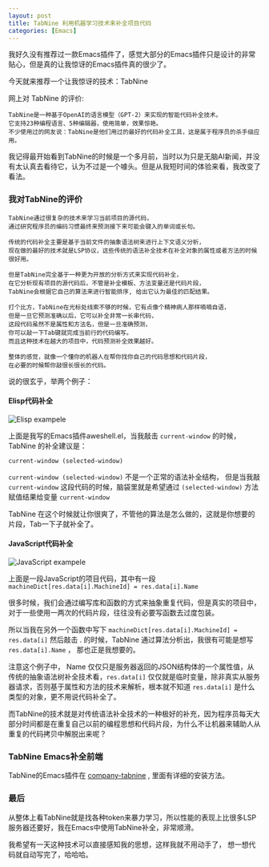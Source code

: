 ```yaml
---
layout: post
title: TabNine 利用机器学习技术来补全项目代码
categories: [Emacs]
---
```


我好久没有推荐过一款Emacs插件了，感觉大部分的Emacs插件只是设计的非常贴心，但是真的让我惊讶的Emacs插件真的很少了。

今天就来推荐一个让我惊讶的技术：TabNine

网上对 TabNine 的评价:

```
TabNine是一种基于OpenAI的语言模型（GPT-2）来实现的智能代码补全技术。
它支持23种编程语言、5种编辑器，使用简单，效果惊艳。
不少使用过的网友说：TabNine是他们用过的最好的代码补全工具，这是属于程序员的杀手级应用。
```

我记得最开始看到TabNine的时候是一个多月前，当时以为只是无脑AI新闻，并没有太认真去看待它，认为不过是一个噱头。但是从我短时间的体验来看，我改变了看法。

### 我对TabNine的评价

```
TabNine通过很复杂的技术来学习当前项目的源代码，
通过研究程序员的编码习惯最终来预测接下来可能会键入的单词或长句。

传统的代码补全主要是基于当前文件的抽象语法树来进行上下文语义分析，
现在做的最好的技术就是LSP协议，这些传统的语法补全技术在补全对象的属性或者方法的时候很好用。

但是TabNine完全基于一种更为开放的分析方式来实现代码补全，
在它分析现有项目的源代码后，不管是补全模板、方法变量还是代码片段，
TabNine会根据它自己的算法来进行智能排序, 给出它认为最佳的匹配结果。

打个比方，TabNine在光标处线索不够的时候，它有点像个精神病人那样喃喃自语，
但是一旦它预测准确以后，它可以补全非常一长串代码，
这段代码虽然不是属性和方法名，但是一旦准确预测，
你可以敲一下Tab键就完成当前行的代码编写。
而且这种技术在越大的项目中，代码预测补全效果越好。

整体的感觉，就像一个懂你的机器人在帮你找你自己的代码思想和代码片段，
在必要的时候帮你敲很长很长的代码。
```

说的很玄乎，举两个例子：

#### Elisp代码补全
![Elisp exampele]({{site.url}}/pics/tabnine/elisp.png)

上面是我写的Emacs插件aweshell.el，当我敲击 ```current-window``` 的时候，TabNine 的补全建议是：

```current-window (selected-window)```

```current-window (selected-window)``` 不是一个正常的语法补全结构，
但是当我敲 ```current-window``` 这段代码的时候，脑袋里就是希望通过 ```(selected-window)``` 方法赋值结果给变量 ```current-window```

TabNine 在这个时候就让你很爽了，不管他的算法是怎么做的，这就是你想要的片段，Tab一下子就补全了。

#### JavaScript代码补全
![JavaScript exampele]({{site.url}}/pics/tabnine/js.png)

上面是一段JavaScript的项目代码，其中有一段 ```machineDict[res.data[i].MachineId] = res.data[i].Name```

很多时候，我们会通过编写库和函数的方式来抽象重复代码，但是真实的项目中，对于一些使用一两次的代码片段，往往没有必要写函数去过度包装。

所以当我在另外一个函数中写下 ```machineDict[res.data[i].MachineId] = res.data[i]``` 然后敲击 . 的时候，TabNine 通过算法分析出，我很有可能是想写 ```res.data[i].Name``` ， 那也正是我想要的。

注意这个例子中， Name 仅仅只是服务器返回的JSON结构体的一个属性值，从传统的抽象语法树补全技术看，```res.data[i]``` 仅仅就是临时变量，除非真实从服务器请求，否则基于属性和方法的技术来解析，根本就不知道 ```res.data[i]``` 是什么类型的对象，更不用说代码补全了。

而TabNine的技术就是对传统语法补全技术的一种极好的补充，因为程序员每天大部分时间都是在重复自己以前的编程思想和代码片段，为什么不让机器来辅助人从重复的代码拷贝中解脱出来呢？

### TabNine Emacs补全前端
TabNine的Emacs插件在 [company-tabnine](https://github.com/TommyX12/company-tabnine) , 里面有详细的安装方法。

### 最后
从整体上看TabNine就是找各种token来暴力学习，所以性能的表现上比很多LSP服务器还要好，我在Emacs中使用TabNine补全，非常顺滑。

我希望有一天这种技术可以直接感知我的思想，这样我就不用动手了， 想一想代码就自动写完了，哈哈哈。
